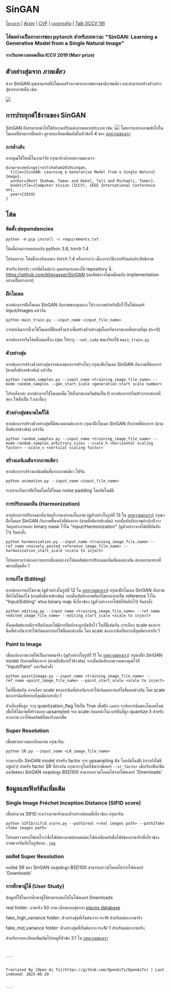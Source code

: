 # SinGAN

[โครงการ](https://tamarott.github.io/SinGAN.htm) | [Arxiv](https://arxiv.org/pdf/1905.01164.pdf) | [CVF](http://openaccess.thecvf.com/content_ICCV_2019/papers/Shaham_SinGAN_Learning_a_Generative_Model_From_a_Single_Natural_Image_ICCV_2019_paper.pdf) | [เอกสารเสริม](https://openaccess.thecvf.com/content_ICCV_2019/supplemental/Shaham_SinGAN_Learning_a_ICCV_2019_supplemental.pdf) | [Talk (ICCV`19)](https://youtu.be/mdAcPe74tZI?t=3191) 
### โค้ดอย่างเป็นทางการของ pytorch สำหรับบทความ: "SinGAN: Learning a Generative Model from a Single Natural Image"
#### รางวัลบทความยอดเยี่ยม ICCV 2019 (Marr prize)


## ตัวอย่างสุ่มจาก *ภาพเดียว*
ด้วย SinGAN คุณสามารถฝึกโมเดลสร้างภาพจากภาพธรรมชาติภาพเดียว และสามารถสร้างตัวอย่างสุ่มจากภาพนั้น เช่น:

![](https://raw.githubusercontent.com/tamarott/SinGAN/master/imgs/teaser.PNG)


## การประยุกต์ใช้งานของ SinGAN
SinGAN ยังสามารถนำไปใช้กับงานปรับแต่งภาพหลายประเภท เช่น:
 ![](https://raw.githubusercontent.com/tamarott/SinGAN/master/imgs/manipulation.PNG)
โดยการแทรกภาพเข้าไปในโมเดลที่ผ่านการฝึกแล้ว ดูรายละเอียดเพิ่มเติมในหัวข้อที่ 4 ของ [บทความของเรา](https://arxiv.org/pdf/1905.01164.pdf)


### การอ้างอิง
หากคุณใช้โค้ดนี้ในงานวิจัย กรุณาอ้างอิงบทความของเรา:

```
@inproceedings{rottshaham2019singan,
  title={SinGAN: Learning a Generative Model from a Single Natural Image},
  author={Rott Shaham, Tamar and Dekel, Tali and Michaeli, Tomer},
  booktitle={Computer Vision (ICCV), IEEE International Conference on},
  year={2019}
}
```

## โค้ด

### ติดตั้ง dependencies

```
python -m pip install -r requirements.txt
```

โค้ดนี้ผ่านการทดสอบกับ python 3.6, torch 1.4

โปรดทราบ: โค้ดนี้รองรับเฉพาะ torch 1.4 หรือเก่ากว่า เนื่องจากวิธีการปรับแต่งประสิทธิภาพ

สำหรับ torch เวอร์ชันใหม่กว่า คุณสามารถลองใช้ repository นี้: https://github.com/kligvasser/SinGAN (ผลลัพธ์อาจไม่เหมือนกับ implementation อย่างเป็นทางการ)


###  ฝึกโมเดล
หากต้องการฝึกโมเดล SinGAN กับภาพของคุณเอง ให้วางภาพสำหรับฝึกไว้ในโฟลเดอร์ Input/Images แล้วรัน

```
python main_train.py --input_name <input_file_name>
```

การดำเนินการนี้จะใช้โมเดลที่ฝึกเสร็จแล้วเพื่อสร้างตัวอย่างสุ่มโดยเริ่มจากสเกลที่หยาบที่สุด (n=0)

หากต้องการรันโค้ดนี้บนเครื่อง cpu ให้ระบุ `--not_cuda` ขณะเรียกใช้ `main_train.py`

###  ตัวอย่างสุ่ม
หากต้องการสร้างตัวอย่างสุ่มจากสเกลของการสร้างใดๆ กรุณาฝึกโมเดล SinGAN กับภาพที่ต้องการ (ตามที่อธิบายข้างต้น) แล้วรัน

```
python random_samples.py --input_name <training_image_file_name> --mode random_samples --gen_start_scale <generation start scale number>
```

โปรดสังเกต: หากต้องการใช้โมเดลเต็ม ให้ตั้งค่าสเกลเริ่มต้นเป็น 0 หากต้องการเริ่มสร้างจากสเกลที่สอง ให้ตั้งเป็น 1 และอื่นๆ 

###  ตัวอย่างสุ่มขนาดใดก็ได้
หากต้องการสร้างตัวอย่างสุ่มที่มีขนาดตามต้องการ กรุณาฝึกโมเดล SinGAN กับภาพที่ต้องการ (ตามที่อธิบายข้างต้น) แล้วรัน

```
python random_samples.py --input_name <training_image_file_name> --mode random_samples_arbitrary_sizes --scale_h <horizontal scaling factor> --scale_v <vertical scaling factor>
```

###  สร้างแอนิเมชันจากภาพเดียว

หากต้องการสร้างแอนิเมชันสั้นจากภาพเดียว ให้รัน

```
python animation.py --input_name <input_file_name> 
```

ระบบจะเริ่มการฝึกใหม่โดยใช้โหมด noise padding โดยอัตโนมัติ

###  การปรับกลมกลืน (Harmonization)

หากต้องการปรับกลมกลืนวัตถุที่วางแทรกลงในภาพ (ดูตัวอย่างในรูปที่ 13 ใน [บทความของเรา](https://arxiv.org/pdf/1905.01164.pdf)) กรุณาฝึกโมเดล SinGAN กับภาพพื้นหลังที่ต้องการ (ตามที่อธิบายข้างต้น) จากนั้นบันทึกภาพอ้างอิงที่วางวัตถุอย่างง่ายและ binary mask ไว้ใน "Input/Harmonization" (ดูตัวอย่างจากไฟล์ที่บันทึกไว้) รันคำสั่ง

```
python harmonization.py --input_name <training_image_file_name> --ref_name <naively_pasted_reference_image_file_name> --harmonization_start_scale <scale to inject>

```

โปรดทราบว่าสเกลการแทรกที่แตกต่างจะให้ผลลัพธ์การปรับกลมกลืนที่แตกต่างกัน สเกลการแทรกที่หยาบที่สุดคือ 1

###  การแก้ไข (Editing)

หากต้องการแก้ไขภาพ (ดูตัวอย่างในรูปที่ 12 ใน [บทความของเรา](https://arxiv.org/pdf/1905.01164.pdf)) กรุณาฝึกโมเดล SinGAN กับภาพที่ยังไม่ได้แก้ไข (ตามที่อธิบายข้างต้น) จากนั้นบันทึกภาพที่แก้ไขแบบง่ายเป็น reference ไว้ใน "Input/Editing" พร้อม binary map ที่เกี่ยวข้อง (ดูตัวอย่างจากไฟล์ที่บันทึกไว้) รันคำสั่ง

```
python editing.py --input_name <training_image_file_name> --ref_name <edited_image_file_name> --editing_start_scale <scale to inject>
```
ทั้งผลลัพธ์แบบมีการปิดบังและไม่มีการปิดบังจะถูกบันทึกไว้
ในที่นี้เช่นกัน การเลือก scale ของการฉีดที่ต่างกันจะทำให้เกิดผลการแก้ไขที่แตกต่างกัน โดย scale ของการฉีดที่หยาบที่สุดมีค่าเท่ากับ 1

###  Paint to Image

เพื่อแปลงภาพวาดให้เป็นภาพสมจริง (ดูตัวอย่างในรูปที่ 11 ใน [บทความของเรา](https://arxiv.org/pdf/1905.01164.pdf)) กรุณาฝึก SinGAN model กับภาพที่ต้องการ (ตามที่อธิบายไว้ข้างต้น) จากนั้นบันทึกภาพวาดของคุณไว้ที่ "Input/Paint" และรันคำสั่ง

```
python paint2image.py --input_name <training_image_file_name> --ref_name <paint_image_file_name> --paint_start_scale <scale to inject>

```
ในที่นี้เช่นกัน การเลือก scale ของการฉีดที่ต่างกันจะทำให้เกิดผลการแก้ไขที่แตกต่างกัน โดย scale ของการฉีดที่หยาบที่สุดมีค่าเท่ากับ 1

ตัวเลือกขั้นสูง: ระบุ quantization_flag ให้เป็น True เพื่อฝึก *เฉพาะ* ระดับการฉีดของโมเดลใหม่ เพื่อให้ได้ภาพที่สร้างแบบ upsampled จาก scale ก่อนหน้าในเวอร์ชันที่ถูก quantize สี สำหรับบางภาพ อาจให้ผลลัพธ์ที่สมจริงมากขึ้น

### Super Resolution
เพื่อขยายความละเอียดภาพ กรุณารัน:
```
python SR.py --input_name <LR_image_file_name>
```
ระบบจะฝึก SinGAN model สำหรับ factor การ upsampling 4x โดยอัตโนมัติ (หากยังไม่มีอยู่แล้ว)
สำหรับ factor SR ที่ต่างกัน กรุณาระบุโดยใช้พารามิเตอร์ `--sr_factor` เมื่อเรียกฟังก์ชัน
ผลลัพธ์ของ SinGAN บนชุดข้อมูล BSD100 สามารถดาวน์โหลดได้จากโฟลเดอร์ 'Downloads'

## ข้อมูลและฟังก์ชันเพิ่มเติม

### Single Image Fréchet Inception Distance (SIFID score)
เพื่อคำนวณ SIFID ระหว่างภาพจริงและตัวอย่างปลอมที่เกี่ยวข้อง กรุณารัน:
```
python SIFID/sifid_score.py --path2real <real images path> --path2fake <fake images path> 
```  
โปรดตรวจสอบให้แน่ใจว่าชื่อไฟล์ของภาพปลอมแต่ละไฟล์เหมือนกับชื่อไฟล์ของภาพจริงที่เกี่ยวข้อง ภาพควรบันทึกในรูปแบบ `.jpg`

### ผลลัพธ์ Super Resolution
ผลลัพธ์ SR ของ SinGAN บนชุดข้อมูล BSD100 สามารถดาวน์โหลดได้จากโฟลเดอร์ 'Downloads'

### การศึกษาผู้ใช้ (User Study)
ข้อมูลที่ใช้ในการศึกษาผู้ใช้สามารถพบได้ในโฟลเดอร์ Downloads

real folder: ภาพจริง 50 ภาพ เลือกแบบสุ่มจาก [places database](http://places.csail.mit.edu/)

fake_high_variance folder: ตัวอย่างสุ่มที่เริ่มต้นจาก n=N สำหรับแต่ละภาพจริง

fake_mid_variance folder: ตัวอย่างสุ่มที่เริ่มต้นจาก n=N-1 สำหรับแต่ละภาพจริง

สำหรับรายละเอียดเพิ่มเติมโปรดดูที่หัวข้อ 3.1 ใน [บทความของเรา](https://arxiv.org/pdf/1905.01164.pdf)
```

---

Tranlated By [Open Ai Tx](https://github.com/OpenAiTx/OpenAiTx) | Last indexed: 2025-06-29

---